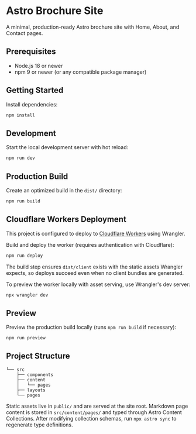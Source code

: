 # Astro Brochure Site

A minimal, production-ready Astro brochure site with Home, About, and Contact pages.

## Prerequisites

- Node.js 18 or newer
- npm 9 or newer (or any compatible package manager)

## Getting Started

Install dependencies:

```bash
npm install
```

## Development

Start the local development server with hot reload:

```bash
npm run dev
```

## Production Build

Create an optimized build in the `dist/` directory:

```bash
npm run build
```

## Cloudflare Workers Deployment

This project is configured to deploy to [Cloudflare Workers](https://developers.cloudflare.com/workers/) using Wrangler.

Build and deploy the worker (requires authentication with Cloudflare):

```bash
npm run deploy
```

The build step ensures `dist/client` exists with the static assets Wrangler expects, so deploys succeed even when no client bundles are generated.

To preview the worker locally with asset serving, use Wrangler's dev server:

```bash
npx wrangler dev
```

## Preview

Preview the production build locally (runs `npm run build` if necessary):

```bash
npm run preview
```

## Project Structure

```
└── src
    ├── components
    ├── content
    │   └── pages
    ├── layouts
    └── pages
```

Static assets live in `public/` and are served at the site root. Markdown page content is stored in `src/content/pages/` and typed through Astro Content Collections. After modifying collection schemas, run `npx astro sync` to regenerate type definitions.
